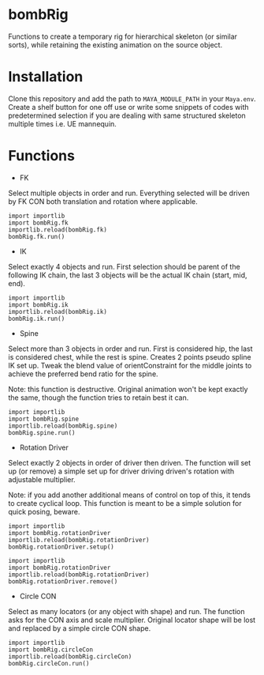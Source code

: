# bombRig

Functions to create a temporary rig for hierarchical skeleton (or similar sorts), while retaining the existing animation on the source object.

# Installation

Clone this repository and add the path to  `MAYA_MODULE_PATH` in your `Maya.env`. Create a shelf button for one off use or write some snippets of codes with predetermined selection if you are dealing with same structured skeleton multiple times i.e. UE mannequin.

# Functions

- FK

Select multiple objects in order and run. Everything selected will be driven by FK CON both translation and rotation where applicable.
```
import importlib
import bombRig.fk
importlib.reload(bombRig.fk)
bombRig.fk.run()
```

- IK

Select exactly 4 objects and run. First selection should be parent of the following IK chain, the last 3 objects will be the actual IK chain (start, mid, end).
```
import importlib
import bombRig.ik
importlib.reload(bombRig.ik)
bombRig.ik.run()
```

- Spine

Select more than 3 objects in order and run. First is considered hip, the last is considered chest, while the rest is spine. Creates 2 points pseudo spline IK set up. Tweak the blend value of orientConstraint for the middle joints to achieve the preferred bend ratio for the spine.

Note: this function is destructive. Original animation won't be kept exactly the same, though the function tries to retain best it can.
```
import importlib
import bombRig.spine
importlib.reload(bombRig.spine)
bombRig.spine.run()
```

- Rotation Driver

Select exactly 2 objects in order of driver then driven. The function will set up (or remove) a simple set up for driver driving driven's rotation with adjustable multiplier.

Note: if you add another additional means of control on top of this, it tends to create cyclical loop. This function is meant to be a simple solution for quick posing, beware.

```
import importlib
import bombRig.rotationDriver
importlib.reload(bombRig.rotationDriver)
bombRig.rotationDriver.setup()
```

```
import importlib
import bombRig.rotationDriver
importlib.reload(bombRig.rotationDriver)
bombRig.rotationDriver.remove()
```

- Circle CON

Select as many locators (or any object with shape) and run. The function asks for the CON axis and scale multiplier. Original locator shape will be lost and replaced by a simple circle CON shape.
```
import importlib
import bombRig.circleCon
importlib.reload(bombRig.circleCon)
bombRig.circleCon.run()
```

